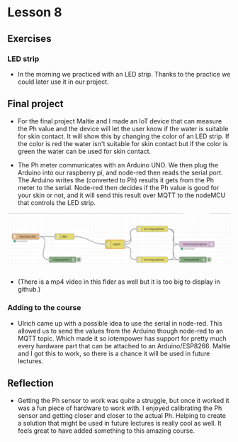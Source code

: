 # Lesson 8

## Exercises

### LED strip

* In the morning we practiced with an LED strip. Thanks to the practice we could later use it in our project.

## Final project

* For the final project Maltie and I made an IoT device that can measure the Ph value and the device will let the user know if the water is suitable for skin contact. It will show this by changing the color of an LED strip. If the color is red the water isn't suitable for skin contact but if the color is green the water can be used for skin contact.

* The Ph meter communicates with an Arduino UNO. We then plug the Arduino into our raspberry pi, and node-red then reads the serial port. The Arduino writes the (converted to Ph) results it gets from the Ph meter to the serial. Node-red then decides if the Ph value is good for your skin or not, and it will send this result over MQTT to the nodeMCU that controls the LED strip.

![node-red-final-project](https://github.com/Tom284/portfolio-minor-iot/blob/main/Lesson%208/node-red-final-project.png)

* (There is a mp4 video in this flder as well but it is too big to display in github.)

### Adding to the course

* Ulrich came up with a possible idea to use the serial in node-red. This allowed us to send the values from the Arduino though node-red to an MQTT topic. Which made it so iotempower has support for pretty much every hardware part that can be attached to an Arduino/ESP8266. 
Maltie and I got this to work, so there is a chance it will be used in future lectures.


## Reflection

* Getting the Ph sensor to work was quite a struggle, but once it worked it was a fun piece of hardware to work with. I enjoyed calibrating the Ph sensor and getting closer and closer to the actual Ph. Helping to create a solution that might be used in future lectures is really cool as well. It feels great to have added something to this amazing course. 
